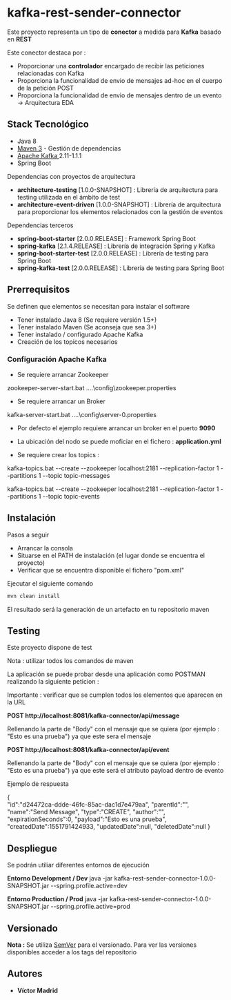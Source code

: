 # kafka-rest-sender-connector

Este proyecto representa un tipo de **conector** a medida para **Kafka** basado en **REST**  

Este conector destaca por :

* Proporcionar una **controlador** encargado de recibir las peticiones relacionadas con Kafka
* Proporciona la funcionalidad de envio de mensajes ad-hoc en el cuerpo de la petición POST 
* Proporciona la funcionalidad de envio de mensajes dentro de un evento -> Arquitectura EDA

## Stack Tecnológico

* Java 8
* [Maven 3](https://maven.apache.org/) - Gestión de dependencias
* [Apache Kafka ](https://kafka.apache.org/) 2.11-1.1.1
* Spring Boot
 

Dependencias con proyectos de arquitectura

* **architecture-testing** [1.0.0-SNAPSHOT] : Librería de arquitectura para testing utilizada en el ámbito de test
* **architecture-event-driven** [1.0.0-SNAPSHOT] : Librería de arquitectura para proporcionar los elementos relacionados con la gestión de eventos

Dependencias terceros

* **spring-boot-starter** [2.0.0.RELEASE] : Framework Spring Boot
* **spring-kafka** [2.1.4.RELEASE] : Librería de integración Spring y Kafka
* **spring-boot-starter-test** [2.0.0.RELEASE] : Librería de testing para Spring Boot
* **spring-kafka-test** [2.0.0.RELEASE] : Librería de testing para Spring Boot


## Prerrequisitos

Se definen que elementos se necesitan para instalar el software

* Tener instalado Java 8 (Se requiere versión 1.5+)
* Tener instalado Maven (Se aconseja que sea 3+)
* Tener instalado / configurado Apache Kafka
* Creación de los topicos necesarios


### Configuración Apache Kafka

* Se requiere arrancar Zookeeper

zookeeper-server-start.bat ..\..\config\zookeeper.properties

* Se requiere arrancar un Broker

kafka-server-start.bat ..\..\config\server-0.properties

* Por defecto el ejemplo requiere arrancar un broker en el puerto **9090**
* La ubicación del nodo se puede moficiar en el fichero : **application.yml**

* Se requiere crear los topics :

kafka-topics.bat --create --zookeeper localhost:2181 --replication-factor 1 --partitions 1 --topic topic-messages

kafka-topics.bat --create --zookeeper localhost:2181 --replication-factor 1 --partitions 1 --topic topic-events


## Instalación

Pasos a seguir 

* Arrancar la consola
* Situarse en el PATH de instalación (el lugar donde se encuentra el proyecto)
* Verificar que se encuentra disponible el fichero "pom.xml"

Ejecutar el siguiente comando

```bash
mvn clean install
```

El resultado será la generación de un artefacto en tu repositorio maven


## Testing

Este proyecto dispone de test

Nota : utilizar todos los comandos de maven


La aplicación se puede probar desde una aplicación como POSTMAN realizando la siguiente peticion :

Importante : verificar que se cumplen todos los elementos que aparecen en la URL

**POST http://localhost:8081/kafka-connector/api/message**

Rellenando la parte de "Body" con el mensaje que se quiera (por ejemplo : "Esto es una prueba")  ya que este sera el mensaje 

**POST http://localhost:8081/kafka-connector/api/event**

Rellenando la parte de "Body" con el mensaje que se quiera (por ejemplo : "Esto es una prueba") ya que este será el atributo payload dentro de evento

Ejemplo de respuesta

{  
   "id":"d24472ca-ddde-46fc-85ac-dac1d7e479aa",
   "parentId":"",
   "name":"Send Message",
   "type":"CREATE",
   "author":"",
   "expirationSeconds":0,
   "payload":"Esto es una prueba",
   "createdDate":1551791424933,
   "updatedDate":null,
   "deletedDate":null
}



## Despliegue

Se podrán utiliar diferentes entornos de ejecución

**Entorno Development / Dev**
java -jar kafka-rest-sender-connector-1.0.0-SNAPSHOT.jar --spring.profile.active=dev


**Entorno Production / Prod**
java -jar kafka-rest-sender-connector-1.0.0-SNAPSHOT.jar --spring.profile.active=prod



## Versionado

**Nota :** Se utiliza [SemVer](http://semver.org/) para el versionado. 
Para ver las versiones disponibles acceder a los tags del repositorio

## Autores

* **Víctor Madrid**
